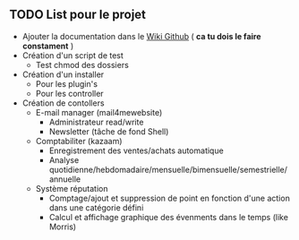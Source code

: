 ## TODO List pour le projet
 * Ajouter la documentation dans le [Wiki Github](http://www.siteduzero.com) ( __ca tu dois le faire constament__ )
 * Création d'un script de test
    * Test chmod des dossiers
 * Création d'un installer
    * Pour les plugin's 
    * Pour les controller
 * Création de contollers
    * E-mail manager (mail4mewebsite)
        * Administrateur read/write
        * Newsletter (tâche de fond Shell)
    * Comptabiliter (kazaam)
        * Enregistrement des ventes/achats automatique
        * Analyse quotidienne/hebdomadaire/mensuelle/bimensuelle/semestrielle/annuelle
    * Système réputation
        * Comptage/ajout et suppression de point en fonction d'une action dans une catégorie défini
        * Calcul et affichage graphique des évenments dans le temps (like Morris)